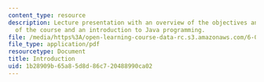 ```yaml
---
content_type: resource
description: Lecture presentation with an overview of the objectives and structure
  of the course and an introduction to Java programming.
file: /media/https%3A/open-learning-course-data-rc.s3.amazonaws.com/6-005-elements-of-software-construction-fall-2008/1b28909b65a85d8d86c720488990ca02_MIT6_005f08_lec01.pdf
file_type: application/pdf
resourcetype: Document
title: Introduction
uid: 1b28909b-65a8-5d8d-86c7-20488990ca02
---
```

